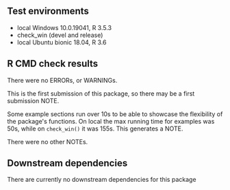 ## Test environments
* local Windows 10.0.19041, R 3.5.3
* check_win (devel and release)
* local Ubuntu bionic 18.04, R 3.6

## R CMD check results
There were no ERRORs, or WARNINGs.

This is the first submission of this package, so there may be a first submission NOTE.

Some example sections run over 10s to be able to showcase the flexibility of the package's functions. 
On local the max running time for examples was 50s, while on `check_win()` it was 155s. This generates a NOTE.

There were no other NOTEs.

## Downstream dependencies
There are currently no downstream dependencies for this package